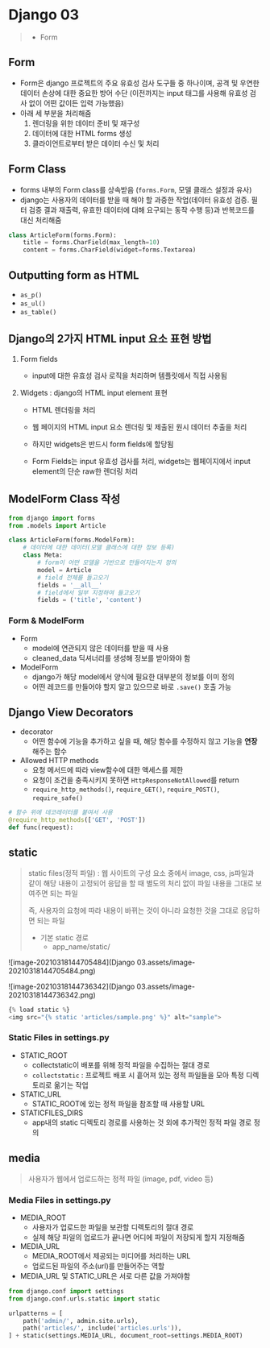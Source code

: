 # Django 03

> - Form

## Form

- Form은 django 프로젝트의 주요 유효성 검사 도구들 중 하나이며, 공격 및 우연한 데이터 손상에 대한 중요한 방어 수단 (이전까지는 input 태그를 사용해 유효성 검사 없이 어떤 값이든 입력 가능했음)
- 아래 세 부분을 처리해줌
  1. 렌더링을 위한 데이터 준비 및 재구성
  2. 데이터에 대한 HTML forms 생성
  3. 클라이언트로부터 받은 데이터 수신 및 처리



## Form Class

- forms 내부의 Form class를 상속받음 (`forms.Form`, 모델 클래스 설정과 유사)
- django는 사용자의 데이터를 받을 때 해야 할 과중한 작업(데이터 유효성 검증. 필터 검증 결과 재출력, 유효한 데이터에 대해 요구되는 동작 수행 등)과 반복코드를 대신 처리해줌

```python
class ArticleForm(forms.Form):
    title = forms.CharField(max_length=10)
    content = forms.CharField(widget=forms.Textarea)
```



## Outputting form as HTML

- `as_p()` 
- `as_ul()`
- `as_table()`



## Django의 2가지 HTML input 요소 표현 방법

1. Form fields

   - input에 대한 유효성 검사 로직을 처리하며 템플릿에서 직접 사용됨

2. Widgets : django의 HTML input element 표현

   - HTML 렌더링을 처리

   - 웹 페이지의 HTML input 요소 렌더링 및 제출된 원시 데이터 추출을 처리
   - 하지만 widgets은 반드시 form fields에 할당됨
   - Form Fields는 input 유효성 검사를 처리, widgets는 웹페이지에서 input element의 단순 raw한 렌더링 처리



## ModelForm Class 작성

```python
from django import forms
from .models import Article

class ArticleForm(forms.ModelForm):
    # 데이터에 대한 데이터(모델 클래스에 대한 정보 등록)
    class Meta:
        # form이 어떤 모델을 기반으로 만들어지는지 정의
        model = Article
        # field 전체를 들고오기
        fields = '__all__'
        # field에서 일부 지정하여 들고오기
        fields = ('title', 'content')
```



### Form & ModelForm

- Form
  - model에 연관되지 않은 데이터를 받을 때 사용
  - cleaned_data 딕셔너리를 생성해 정보를 받아와야 함
- ModelForm
  - django가 해당 model에서 양식에 필요한 대부분의 정보를 이미 정의
  - 어떤 레코드를 만들어야 할지 알고 있으므로 바로 `.save()` 호출 가능 



## Django View Decorators

- decorator
  - 어떤 함수에 기능을 추가하고 싶을 때, 해당 함수를 수정하지 않고 기능을 **연장**해주는 함수
- Allowed HTTP methods
  - 요청 메서드에 따라 view함수에 대한 액세스를 제한
  - 요청이 조건을 충족시키지 못하면 `HttpResponseNotAllowed`를 return
  - `require_http_methods()`, `require_GET()`, `require_POST()`, `require_safe()`

```python
# 함수 위에 데코레이터를 붙여서 사용
@require_http_methods(['GET', 'POST'])
def func(request):
```



## static

> static files(정적 파일) : 웹 사이트의 구성 요소 중에서 image, css, js파일과 같이 해당 내용이 고정되어 응답을 할 때 별도의 처리 없이 파일 내용을 그대로 보여주면 되는 파일
>
> 즉, 사용자의 요청에 따라 내용이 바뀌는 것이 아니라 요청한 것을 그대로 응답하면 되는 파일 
>
> - 기본 static 경로 
>   - app_name/static/

![image-20210318144705484](Django 03.assets/image-20210318144705484.png)

![image-20210318144736342](Django 03.assets/image-20210318144736342.png)

```python
{% load static %}
<img src="{% static 'articles/sample.png' %}" alt="sample">
```



### Static Files in settings.py

- STATIC_ROOT
  - collectstatic이 배포를 위해 정적 파일을 수집하는 절대 경로
  - `collectstatic` : 프로젝트 배포 시 흩어져 있는 정적 파일들을 모아 특정 디렉토리로 옮기는 작업
- STATIC_URL
  - STATIC_ROOT에 있는 정적 파일을 참조할 때 사용할 URL
- STATICFILES_DIRS
  - app내의 static 디렉토리 경로를 사용하는 것 외에 추가적인 정적 파일 경로 정의 



## media

> 사용자가 웹에서 업로드하는 정적 파일 (image, pdf, video 등)



### Media Files in settings.py

- MEDIA_ROOT
  - 사용자가 업로드한 파일을 보관할 디렉토리의 절대 경로
  - 실제 해당 파일의 업로드가 끝나면 어디에 파일이 저장되게 할지 지정해줌
- MEDIA_URL
  - MEDIA_ROOT에서 제공되는 미디어를 처리하는 URL 
  - 업로드된 파일의 주소(url)를 만들어주는 역할
- MEDIA_URL 및 STATIC_URL은 서로 다른 값을 가져야함

```python
from django.conf import settings
from django.conf.urls.static import static

urlpatterns = [
    path('admin/', admin.site.urls),
    path('articles/', include('articles.urls')),
] + static(settings.MEDIA_URL, document_root=settings.MEDIA_ROOT)
```



